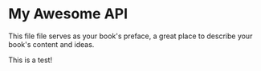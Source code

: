 # My Awesome API

This file file serves as your book's preface, a great place to describe your book's content and ideas.

This is a test!


